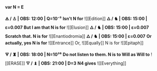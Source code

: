 
**var N = E** 

**🜁  / ♙ | OBS: 12:00 | Q=10⁻⁵**
**Isn't N for** 
![[Edition]]
**🜂 / ♞  | OBS: 15:00 | ε=0.007**
**But I am that N is for**
![[Elusion]]
**🜂 / ♞  | OBS: 15:00 | ε=0.007**
**Scratch that. N is for**
![[Enantiodromia]]
**🜂 / ♞  | OBS: 15:00 | ε=0.007**
**Or actually, yes N is for**
![[Entrance]]
Or, ![[Equally]]
N is for
![[Epitaph]]

**🜃 / ♜  | OBS: 18:00 | N=10³⁶**
**Do not listen to them. N is to Will as Will to**
![[ERASE]]
**🜄 / ♝ | OBS: 21:00 | D=3**
**N4 gives**
![[Everything]]



